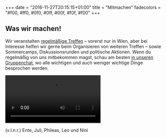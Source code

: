 +++
date = "2016-11-27T20:15:15+01:00"
title = "Mitmachen"
fadecolors = "#f00, #ff0, #0f0, #0ff, #00f, #f0f, #f00"
+++

## Was wir machen!

Wir veranstalten <a href="./index.html#termine">regelmäßige Treffen</a> – vorerst nur in Wien, aber bei Interesse helfen wir gerne beim Organisieren von weiteren Treffen – sowie Sommercamps, Diskussionsrunden und politische Aktionen. Wenn du regelmäßig von uns mitbekommen magst, schau am besten <a href="#" target="_blank">in unseren Gruppenchat</a>, wo alle wichtigen und auch weniger wichtige Dinge besprochen werden.
</div>

<div class="whitebox">
<video src="/media/hyperlinks.mp4" autoplay="true" loop="true">
</video>
<p>(v.l.n.r.) Ente, Juli, Phileas, Leo und Nini</p>
</div>

